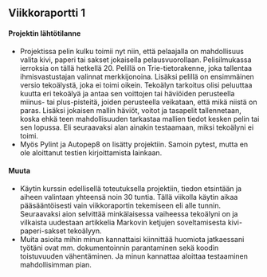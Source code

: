 ## Viikkoraportti 1

#### Projektin lähtötilanne

- Projektissa pelin kulku toimii nyt niin, että pelaajalla on mahdollisuus valita kivi, paperi tai sakset jokaisella pelausvuorollaan. Pelisilmukassa ierroksia on tällä hetkellä 20. Pelillä on Trie-tietorakenne, joka tallentaa ihmisvastustajan valinnat merkkijonoina. Lisäksi pelillä on ensimmäinen versio tekoälystä, joka ei toimi oikein. Tekoälyn tarkoitus olisi peluuttaa kuutta eri tekoälyä ja antaa sen voittojen tai häviöiden perusteella miinus- tai plus-pisteitä, joiden perusteella veikataan, että mikä niistä on paras. Lisäksi jokaisen mallin häviöt, voitot ja tasapelit tallennetaan, koska ehkä teen mahdollisuuden tarkastaa mallien tiedot kesken pelin tai sen lopussa. Eli seuraavaksi alan ainakin testaamaan, miksi tekoälyni ei toimi. 
- Myös Pylint ja Autopep8 on lisätty projektiin. Samoin pytest, mutta en ole aloittanut testien kirjoittamista lainkaan.

#### Muuta

- Käytin kurssin edellisellä toteutuksella projektiin, tiedon etsintään ja aiheen valintaan yhteensä noin 30 tuntia.
Tällä viikolla käytin aikaa pääsääntöisesti vain viikkoraportin tekemiseen eli alle tunnin.
Seuraavaksi aion selvittää minkälaisessa vaiheessa tekoälyni on ja vilkaista uudestaan artikkelia Markovin ketjujen soveltamisesta kivi-paperi-sakset tekoälyyn.
- Muita asioita mihin minun kannattaisi kiinnittää huomiota jatkaessani työtäni ovat mm. dokumentoinnin parantaminen sekä koodin toistuvuuden vähentäminen. Ja minun kannattaa aloittaa testaaminen mahdollisimman pian.

